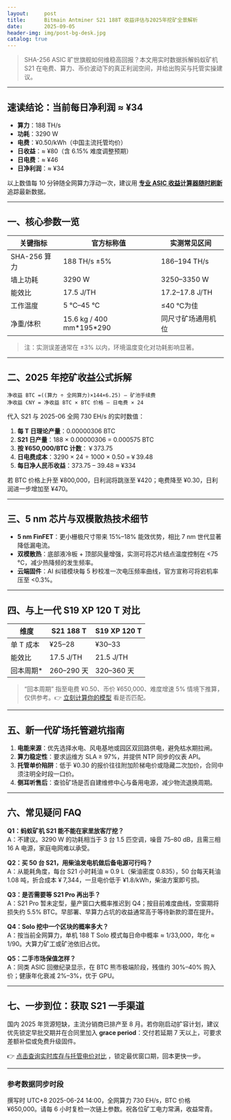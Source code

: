 ```yaml
---
layout:     post
title:      Bitmain Antminer S21 188T 收益评估与2025年挖矿全景解析
date:       2025-09-05
header-img: img/post-bg-desk.jpg
catalog: true
---
```


> SHA-256 ASIC 旷世旗舰如何维稳高回报？本文用实时数据拆解蚂蚁矿机 S21 在电费、算力、币价波动下的真正利润空间，并给出购买与托管实操建议。

---

## 速读结论：当前每日净利润 ≈ ¥34

- **算力**：188 TH/s  
- **功耗**：3290 W  
- **电费**：¥0.50/kWh（中国主流托管均价）  
- **日收益**：≈ ¥80（含 6.15% 难度调整预期）  
- **日电费**：≈ ¥46  
- **日净利润**：≈ ¥34  

以上数值每 10 分钟随全网算力浮动一次，建议用 **[专业 ASIC 收益计算器随时刷新](https://okxdog.com/)** 追踪最新数据。

---

## 一、核心参数一览

| 关键指标        | 官方标称值        | 实测常见区间      |
|-----------------|------------------|------------------|
| SHA-256 算力     | 188 TH/s ±5%     | 186–194 TH/s     |
| 墙上功耗         | 3290 W           | 3250–3350 W      |
| 能效比           | 17.5 J/TH        | 17.2–17.8 J/TH   |
| 工作温度         | 5 °C–45 °C       | ≤40 °C为佳       |
| 净重/体积        | 15.6 kg / 400 mm\*195\*290 | 同尺寸矿场通用机位 |

> 注：实测误差通常在 ±3% 以内，环境温度变化对功耗影响显著。

---

## 二、2025 年挖矿收益公式拆解

```text
净收益 BTC =((算力 ÷ 全网算力)×144×6.25) – 矿池手续费
净收益 CNY = 净收益 BTC × BTC 价格 – 日电费 × 24
```

代入 S21 与 2025-06 全网 730 EH/s 的实时数值：

1. **每 T 日理论产量**：0.00000306 BTC  
2. **S21 日产量**：188 × 0.00000306 = 0.000575 BTC  
3. **按 ¥650,000/BTC 计数**：￥373.75  
4. **日电费成本**：3290 × 24 ÷ 1000 × 0.50 =￥39.48  
5. **每日净人民币收益**：373.75 – 39.48 ≈ ¥334  

若 BTC 价格上升至 ¥800,000，日利润将跳涨至 ¥420；电费降至 ¥0.30，日利润进一步增加至 ¥470。

---

## 三、5 nm 芯片与双模散热技术细节

- **5 nm FinFET**：更小栅极尺寸带来 15%–18% 能效优势，相比 7 nm 世代显著降低漏电流。  
- **双模散热**：底部液冷板 + 顶部风量增强，实测可将芯片结点温度控制在 <75 °C，减少热降频的发生频率。  
- **云端固件**：AI 纠错模块每 5 秒校准一次电压频率曲线，官方宣称可将宕机率压至 <0.3%。

---

## 四、与上一代 S19 XP 120 T 对比

| 维度        | S21 188 T   | S19 XP 120 T |
|-------------|-------------|--------------|
| 单 T 成本   | ¥25–28      | ¥30–33       |
| 能效比      | 17.5 J/TH   | 21.5 J/TH    |
| 回本周期*   | 260–290 天  | 320–360 天   |

> “回本周期” 指至电费 ¥0.50、币价 ¥650,000、难度增速 5% 情境下推算，仅供参考。👉 [立刻计算你的模型](https://okxdog.com/) 看是否匹配。

---

## 五、新一代矿场托管避坑指南

1. **电能来源**：优先选择水电、风电基地或园区双回路供电，避免枯水期拉闸。  
2. **算力稳定性**：要求运维方 SLA ≥ 97%，并提供 NTP 同步的仪表 API。  
3. **托管单价陷阱**：低于 ¥0.30 的报价往往附加阶梯电价或隐藏二次加价，合同中须注明全时段一口价。  
4. **侧耳听售后**：查验矿场是否自建维修中心与备用电源，减少物流退换周期。  

---

## 六、常见疑问 FAQ

**Q1：蚂蚁矿机 S21 能不能在家里放客厅挖？**  
A：不建议。3290 W 的功耗相当于 3 台 1.5 匹空调，噪音 75–80 dB，且需三相 16 A 电源，家庭电网难以承受。

**Q2：买 50 台 S21，用柴油发电机做后备电源可行吗？**  
A：从能耗角度，每台 S21 小时耗油 ≈ 0.9 L（柴油密度 0.835），50 台每天耗油 1.08 吨，折合成本 ¥ 7,344，一旦电价低于 ¥1.8/kWh，柴油方案即亏损。

**Q3：是否需要等 S21 Pro 再出手？**  
A：S21 Pro 暂未定型，量产窗口大概率推迟到 Q4；按目前难度曲线，空窗期将损失约 5.5% BTC。早部署、早算力占坑的收益通常高于等待新款的潜在提升。

**Q4：Solo 挖中一个区块的概率多大？**  
A：按当前全网算力，单机 188 T Solo 模式每日命中概率 ≈ 1/33,000，年化 ≈ 1/90。大算力矿工或矿池依旧占优。

**Q5：二手市场保值怎样？**  
A：同类 ASIC 回撤纪录显示，在 BTC 熊市极端阶段，残值约 30%–40% 购入价；健康年化衰减 2%–3%，优于 GPU。

---

## 七、一步到位：获取 S21 一手渠道

国内 2025 年货源短缺，主流分销商已排产至 8 月。若你刚启动扩容计划，建议优先锁定早批交期并在合同里加入 **grace period**：交付若延期 7 天以上，可要求差额补偿或免费升级固件。

👉 [点击查询实时库存与托管电价对比](https://okxdog.com/) ，锁定最优窗口期，回本更快一步。

---

### 参考数据同步时段  
撰写时 UTC+8 2025-06-24 14:00，全网算力 730 EH/s，BTC 价格 ¥650,000。请每 6 小时复检一次链上参数。祝各位矿工电力常满，收益常青。